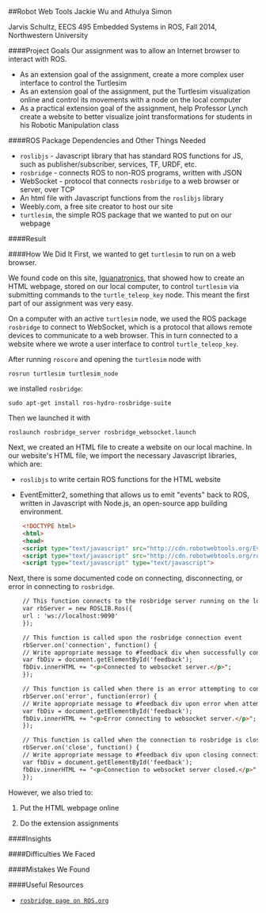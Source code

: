 ##Robot Web Tools
Jackie Wu and Athulya Simon

Jarvis Schultz, EECS 495 Embedded Systems in ROS, Fall 2014, Northwestern University



####Project Goals
Our assignment was to allow an Internet browser to interact with ROS.

* As an extension goal of the assignment, create a more complex user interface to control the Turtlesim
* As an extension goal of the assignment, put the Turtlesim visualization online and control its movements with a node on the local computer
* As a practical extension goal of the assignment, help Professor Lynch create a website to better visualize joint transformations for students in his Robotic Manipulation class

####ROS Package Dependencies and Other Things Needed
* `roslibjs` - Javascript library that has standard ROS functions for JS, such as publisher/subscriber, services, TF, URDF, etc.
* `rosbridge` - connects ROS to non-ROS programs, written with JSON
* WebSocket - protocol that connects `rosbridge` to a web browser or server, over TCP
* An html file with Javascript functions from the `roslibjs` library
* Weebly.com, a free site creator to host our site
* `turtlesim`, the simple ROS package that we wanted to put on our webpage

####Result

####How We Did It
First, we wanted to get `turtlesim` to run on a web browser.

We found code on this site, [Iguanatronics](http://iguanatronics.com/igtron/?p=313), that showed how to create an HTML webpage, stored on our local computer, to control `turtlesim` via submitting commands to the `turtle_teleop_key` node. This meant the first part of our assignment was very easy. 

On a computer with an active `turtlesim` node, we used the ROS package `rosbridge` to connect to WebSocket, which is a protocol that allows remote devices to communicate to a web browser. This in turn connected to a website where we wrote a user interface to control `turtle_teleop_key`. 

After running `roscore` and opening the `turtlesim` node with
    
    rosrun turtlesim turtlesim_node
    
we installed `rosbridge`:

    sudo apt-get install ros-hydro-rosbridge-suite
    
Then we launched it with

    roslaunch rosbridge_server rosbridge_websocket.launch
  
Next, we created an HTML file to create a website on our local machine. In our website's HTML file, we import the necessary Javascript libraries, which are:

* `roslibjs` to write certain ROS functions for the HTML website

* EventEmitter2, something that allows us to emit "events" back to ROS, written in Javascript with Node.js, an open-source app building environment.

~~~html
    <!DOCTYPE html>
    <html>
    <head>
    <script type="text/javascript" src="http://cdn.robotwebtools.org/EventEmitter2/current/eventemitter2.min.js"></script>
    <script type="text/javascript" src="http://cdn.robotwebtools.org/roslibjs/current/roslib.min.js"></script>
    <script type="text/javascript" type="text/javascript">
~~~

Next, there is some documented code on connecting, disconnecting, or error in connecting to `rosbridge`.

~~~html    
	// This function connects to the rosbridge server running on the local computer on port 9090
	var rbServer = new ROSLIB.Ros({
    url : 'ws://localhost:9090'
	});

    // This function is called upon the rosbridge connection event
    rbServer.on('connection', function() {
    // Write appropriate message to #feedback div when successfully connected to rosbridge
    var fbDiv = document.getElementById('feedback');
    fbDiv.innerHTML += "<p>Connected to websocket server.</p>";
    });

    // This function is called when there is an error attempting to connect to rosbridge
    rbServer.on('error', function(error) {
    // Write appropriate message to #feedback div upon error when attempting to connect to rosbridge
    var fbDiv = document.getElementById('feedback');
    fbDiv.innerHTML += "<p>Error connecting to websocket server.</p>";
    });

    // This function is called when the connection to rosbridge is closed
    rbServer.on('close', function() {
    // Write appropriate message to #feedback div upon closing connection to rosbridge
    var fbDiv = document.getElementById('feedback');
    fbDiv.innerHTML += "<p>Connection to websocket server closed.</p>";
    });
~~~  

However, we also tried to:

1. Put the HTML webpage online

2. Do the extension assignments


####Insights

####Difficulties We Faced

####Mistakes We Found

####Useful Resources
* [`rosbridge page on ROS.org`](http://wiki.ros.org/rosbridge_suite)
